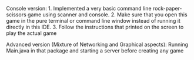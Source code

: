Console version:
    1. Implemented a very basic command line rock-paper-scissors game using scanner and console.
    2. Make sure that you open this game in the pure terminal or command line window instead of running it directly in this
    IDE.
    3. Follow the instructions that printed on the screen to play the actual game


Advanced version (Mixture of Networking and Graphical aspects):
    Running Main.java in that package and starting a server before creating any game
